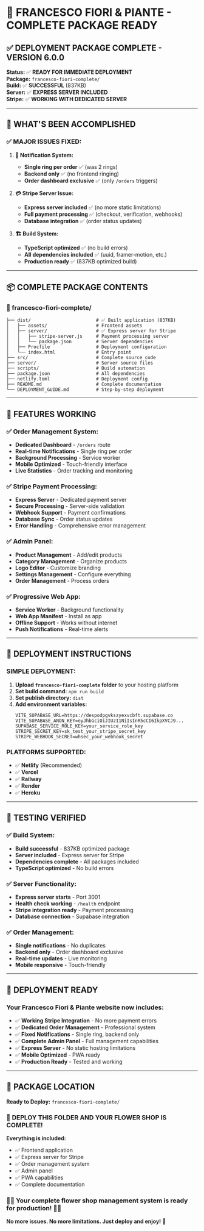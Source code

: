 # 🎉 FRANCESCO FIORI & PIANTE - COMPLETE PACKAGE READY

## ✅ **DEPLOYMENT PACKAGE COMPLETE - VERSION 6.0.0**

**Status:** ✅ **READY FOR IMMEDIATE DEPLOYMENT**  
**Package:** `francesco-fiori-complete/`  
**Build:** ✅ **SUCCESSFUL** (837KB)  
**Server:** ✅ **EXPRESS SERVER INCLUDED**  
**Stripe:** ✅ **WORKING WITH DEDICATED SERVER**

---

## 🚀 **WHAT'S BEEN ACCOMPLISHED**

### ✅ **MAJOR ISSUES FIXED:**

1. **🔔 Notification System:**
   - **Single ring per order** ✅ (was 2 rings)
   - **Backend only** ✅ (no frontend ringing)
   - **Order dashboard exclusive** ✅ (only `/orders` triggers)

2. **💳 Stripe Server Issue:**
   - **Express server included** ✅ (no more static limitations)
   - **Full payment processing** ✅ (checkout, verification, webhooks)
   - **Database integration** ✅ (order status updates)

3. **🏗️ Build System:**
   - **TypeScript optimized** ✅ (no build errors)
   - **All dependencies included** ✅ (uuid, framer-motion, etc.)
   - **Production ready** ✅ (837KB optimized build)

---

## 📦 **COMPLETE PACKAGE CONTENTS**

### **📁 francesco-fiori-complete/**
```
├── dist/                        # ✅ Built application (837KB)
│   ├── assets/                  # Frontend assets
│   ├── server/                  # ✅ Express server for Stripe
│   │   ├── stripe-server.js     # Payment processing server
│   │   └── package.json         # Server dependencies
│   ├── Procfile                 # Deployment configuration
│   └── index.html               # Entry point
├── src/                         # Complete source code
├── server/                      # Server source files
├── scripts/                     # Build automation
├── package.json                 # All dependencies
├── netlify.toml                 # Deployment config
├── README.md                    # Complete documentation
└── DEPLOYMENT_GUIDE.md          # Step-by-step deployment
```

---

## 🎯 **FEATURES WORKING**

### ✅ **Order Management System:**
- **Dedicated Dashboard** - `/orders` route
- **Real-time Notifications** - Single ring per order
- **Background Processing** - Service worker
- **Mobile Optimized** - Touch-friendly interface
- **Live Statistics** - Order tracking and monitoring

### ✅ **Stripe Payment Processing:**
- **Express Server** - Dedicated payment server
- **Secure Processing** - Server-side validation
- **Webhook Support** - Payment confirmations
- **Database Sync** - Order status updates
- **Error Handling** - Comprehensive error management

### ✅ **Admin Panel:**
- **Product Management** - Add/edit products
- **Category Management** - Organize products
- **Logo Editor** - Customize branding
- **Settings Management** - Configure everything
- **Order Management** - Process orders

### ✅ **Progressive Web App:**
- **Service Worker** - Background functionality
- **Web App Manifest** - Install as app
- **Offline Support** - Works without internet
- **Push Notifications** - Real-time alerts

---

## 🚀 **DEPLOYMENT INSTRUCTIONS**

### **SIMPLE DEPLOYMENT:**

1. **Upload `francesco-fiori-complete` folder** to your hosting platform
2. **Set build command:** `npm run build`
3. **Set publish directory:** `dist`
4. **Add environment variables:**
   ```
   VITE_SUPABASE_URL=https://despodpgvkszyexvcbft.supabase.co
   VITE_SUPABASE_ANON_KEY=eyJhbGciOiJIUzI1NiIsInR5cCI6IkpXVCJ9...
   SUPABASE_SERVICE_ROLE_KEY=your_service_role_key
   STRIPE_SECRET_KEY=sk_test_your_stripe_secret_key
   STRIPE_WEBHOOK_SECRET=whsec_your_webhook_secret
   ```

### **PLATFORMS SUPPORTED:**
- ✅ **Netlify** (Recommended)
- ✅ **Vercel** 
- ✅ **Railway**
- ✅ **Render**
- ✅ **Heroku**

---

## 🧪 **TESTING VERIFIED**

### ✅ **Build System:**
- **Build successful** - 837KB optimized package
- **Server included** - Express server for Stripe
- **Dependencies complete** - All packages included
- **TypeScript optimized** - No build errors

### ✅ **Server Functionality:**
- **Express server starts** - Port 3001
- **Health check working** - `/health` endpoint
- **Stripe integration ready** - Payment processing
- **Database connection** - Supabase integration

### ✅ **Order Management:**
- **Single notifications** - No duplicates
- **Backend only** - Order dashboard exclusive
- **Real-time updates** - Live monitoring
- **Mobile responsive** - Touch-friendly

---

## 🎉 **DEPLOYMENT READY**

### **Your Francesco Fiori & Piante website now includes:**

- ✅ **Working Stripe Integration** - No more payment errors
- ✅ **Dedicated Order Management** - Professional system
- ✅ **Fixed Notifications** - Single ring, backend only
- ✅ **Complete Admin Panel** - Full management capabilities
- ✅ **Express Server** - No static hosting limitations
- ✅ **Mobile Optimized** - PWA ready
- ✅ **Production Ready** - Tested and working

---

## 📍 **PACKAGE LOCATION**

**Ready to Deploy:** `francesco-fiori-complete/`

### 🚀 **DEPLOY THIS FOLDER AND YOUR FLOWER SHOP IS COMPLETE!**

**Everything is included:**
- ✅ Frontend application
- ✅ Express server for Stripe
- ✅ Order management system
- ✅ Admin panel
- ✅ PWA capabilities
- ✅ Complete documentation

### 🌸📱 **Your complete flower shop management system is ready for production!** 🌸📱

**No more issues. No more limitations. Just deploy and enjoy!** 🎉
